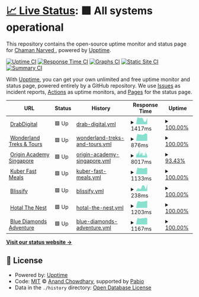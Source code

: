 # [📈 Live Status](https://chamannarved.github.io/drabdigital-uptime-moniter): <!--live status--> **🟩 All systems operational**

This repository contains the open-source uptime monitor and status page for [Chaman Narved ](https://chamannarved.github.io/drabdigital-uptime-moniter), powered by [Upptime](https://github.com/upptime/upptime).

[![Uptime CI](https://github.com/chamannarved/drabdigital-uptime-moniter/workflows/Uptime%20CI/badge.svg)](https://github.com/chamannarved/drabdigital-uptime-moniter/actions?query=workflow%3A%22Uptime+CI%22)
[![Response Time CI](https://github.com/chamannarved/drabdigital-uptime-moniter/workflows/Response%20Time%20CI/badge.svg)](https://github.com/chamannarved/drabdigital-uptime-moniter/actions?query=workflow%3A%22Response+Time+CI%22)
[![Graphs CI](https://github.com/chamannarved/drabdigital-uptime-moniter/workflows/Graphs%20CI/badge.svg)](https://github.com/chamannarved/drabdigital-uptime-moniter/actions?query=workflow%3A%22Graphs+CI%22)
[![Static Site CI](https://github.com/chamannarved/drabdigital-uptime-moniter/workflows/Static%20Site%20CI/badge.svg)](https://github.com/chamannarved/drabdigital-uptime-moniter/actions?query=workflow%3A%22Static+Site+CI%22)
[![Summary CI](https://github.com/chamannarved/drabdigital-uptime-moniter/workflows/Summary%20CI/badge.svg)](https://github.com/chamannarved/drabdigital-uptime-moniter/actions?query=workflow%3A%22Summary+CI%22)

With [Upptime](https://upptime.js.org), you can get your own unlimited and free uptime monitor and status page, powered entirely by a GitHub repository. We use [Issues](https://github.com/chamannarved/drabdigital-uptime-moniter/issues) as incident reports, [Actions](https://github.com/chamannarved/drabdigital-uptime-moniter/actions) as uptime monitors, and [Pages](https://chamannarved.github.io/drabdigital-uptime-moniter) for the status page.

<!--start: status pages-->
<!-- This summary is generated by Upptime (https://github.com/upptime/upptime) -->
<!-- Do not edit this manually, your changes will be overwritten -->
<!-- prettier-ignore -->
| URL | Status | History | Response Time | Uptime |
| --- | ------ | ------- | ------------- | ------ |
| <img alt="" src="https://icons.duckduckgo.com/ip3/drabdigital.com.ico" height="13"> [DrabDigital](https://drabdigital.com) | 🟩 Up | [drab-digital.yml](https://github.com/chamannarved/drabdigital-uptime-moniter/commits/HEAD/history/drab-digital.yml) | <details><summary><img alt="Response time graph" src="./graphs/drab-digital/response-time-week.png" height="20"> 1417ms</summary><br><a href="https://chamannarved.github.io/drabdigital-uptime-moniter/history/drab-digital"><img alt="Response time 7854" src="https://img.shields.io/endpoint?url=https%3A%2F%2Fraw.githubusercontent.com%2Fchamannarved%2Fdrabdigital-uptime-moniter%2FHEAD%2Fapi%2Fdrab-digital%2Fresponse-time.json"></a><br><a href="https://chamannarved.github.io/drabdigital-uptime-moniter/history/drab-digital"><img alt="24-hour response time 1654" src="https://img.shields.io/endpoint?url=https%3A%2F%2Fraw.githubusercontent.com%2Fchamannarved%2Fdrabdigital-uptime-moniter%2FHEAD%2Fapi%2Fdrab-digital%2Fresponse-time-day.json"></a><br><a href="https://chamannarved.github.io/drabdigital-uptime-moniter/history/drab-digital"><img alt="7-day response time 1417" src="https://img.shields.io/endpoint?url=https%3A%2F%2Fraw.githubusercontent.com%2Fchamannarved%2Fdrabdigital-uptime-moniter%2FHEAD%2Fapi%2Fdrab-digital%2Fresponse-time-week.json"></a><br><a href="https://chamannarved.github.io/drabdigital-uptime-moniter/history/drab-digital"><img alt="30-day response time 5649" src="https://img.shields.io/endpoint?url=https%3A%2F%2Fraw.githubusercontent.com%2Fchamannarved%2Fdrabdigital-uptime-moniter%2FHEAD%2Fapi%2Fdrab-digital%2Fresponse-time-month.json"></a><br><a href="https://chamannarved.github.io/drabdigital-uptime-moniter/history/drab-digital"><img alt="1-year response time 7854" src="https://img.shields.io/endpoint?url=https%3A%2F%2Fraw.githubusercontent.com%2Fchamannarved%2Fdrabdigital-uptime-moniter%2FHEAD%2Fapi%2Fdrab-digital%2Fresponse-time-year.json"></a></details> | <details><summary><a href="https://chamannarved.github.io/drabdigital-uptime-moniter/history/drab-digital">100.00%</a></summary><a href="https://chamannarved.github.io/drabdigital-uptime-moniter/history/drab-digital"><img alt="All-time uptime 99.97%" src="https://img.shields.io/endpoint?url=https%3A%2F%2Fraw.githubusercontent.com%2Fchamannarved%2Fdrabdigital-uptime-moniter%2FHEAD%2Fapi%2Fdrab-digital%2Fuptime.json"></a><br><a href="https://chamannarved.github.io/drabdigital-uptime-moniter/history/drab-digital"><img alt="24-hour uptime 100.00%" src="https://img.shields.io/endpoint?url=https%3A%2F%2Fraw.githubusercontent.com%2Fchamannarved%2Fdrabdigital-uptime-moniter%2FHEAD%2Fapi%2Fdrab-digital%2Fuptime-day.json"></a><br><a href="https://chamannarved.github.io/drabdigital-uptime-moniter/history/drab-digital"><img alt="7-day uptime 100.00%" src="https://img.shields.io/endpoint?url=https%3A%2F%2Fraw.githubusercontent.com%2Fchamannarved%2Fdrabdigital-uptime-moniter%2FHEAD%2Fapi%2Fdrab-digital%2Fuptime-week.json"></a><br><a href="https://chamannarved.github.io/drabdigital-uptime-moniter/history/drab-digital"><img alt="30-day uptime 100.00%" src="https://img.shields.io/endpoint?url=https%3A%2F%2Fraw.githubusercontent.com%2Fchamannarved%2Fdrabdigital-uptime-moniter%2FHEAD%2Fapi%2Fdrab-digital%2Fuptime-month.json"></a><br><a href="https://chamannarved.github.io/drabdigital-uptime-moniter/history/drab-digital"><img alt="1-year uptime 99.97%" src="https://img.shields.io/endpoint?url=https%3A%2F%2Fraw.githubusercontent.com%2Fchamannarved%2Fdrabdigital-uptime-moniter%2FHEAD%2Fapi%2Fdrab-digital%2Fuptime-year.json"></a></details>
| <img alt="" src="https://icons.duckduckgo.com/ip3/wonderland-india.com.ico" height="13"> [Wonderland Treks & Tours](https://wonderland-india.com) | 🟩 Up | [wonderland-treks-and-tours.yml](https://github.com/chamannarved/drabdigital-uptime-moniter/commits/HEAD/history/wonderland-treks-and-tours.yml) | <details><summary><img alt="Response time graph" src="./graphs/wonderland-treks-and-tours/response-time-week.png" height="20"> 876ms</summary><br><a href="https://chamannarved.github.io/drabdigital-uptime-moniter/history/wonderland-treks-and-tours"><img alt="Response time 918" src="https://img.shields.io/endpoint?url=https%3A%2F%2Fraw.githubusercontent.com%2Fchamannarved%2Fdrabdigital-uptime-moniter%2FHEAD%2Fapi%2Fwonderland-treks-and-tours%2Fresponse-time.json"></a><br><a href="https://chamannarved.github.io/drabdigital-uptime-moniter/history/wonderland-treks-and-tours"><img alt="24-hour response time 873" src="https://img.shields.io/endpoint?url=https%3A%2F%2Fraw.githubusercontent.com%2Fchamannarved%2Fdrabdigital-uptime-moniter%2FHEAD%2Fapi%2Fwonderland-treks-and-tours%2Fresponse-time-day.json"></a><br><a href="https://chamannarved.github.io/drabdigital-uptime-moniter/history/wonderland-treks-and-tours"><img alt="7-day response time 876" src="https://img.shields.io/endpoint?url=https%3A%2F%2Fraw.githubusercontent.com%2Fchamannarved%2Fdrabdigital-uptime-moniter%2FHEAD%2Fapi%2Fwonderland-treks-and-tours%2Fresponse-time-week.json"></a><br><a href="https://chamannarved.github.io/drabdigital-uptime-moniter/history/wonderland-treks-and-tours"><img alt="30-day response time 925" src="https://img.shields.io/endpoint?url=https%3A%2F%2Fraw.githubusercontent.com%2Fchamannarved%2Fdrabdigital-uptime-moniter%2FHEAD%2Fapi%2Fwonderland-treks-and-tours%2Fresponse-time-month.json"></a><br><a href="https://chamannarved.github.io/drabdigital-uptime-moniter/history/wonderland-treks-and-tours"><img alt="1-year response time 918" src="https://img.shields.io/endpoint?url=https%3A%2F%2Fraw.githubusercontent.com%2Fchamannarved%2Fdrabdigital-uptime-moniter%2FHEAD%2Fapi%2Fwonderland-treks-and-tours%2Fresponse-time-year.json"></a></details> | <details><summary><a href="https://chamannarved.github.io/drabdigital-uptime-moniter/history/wonderland-treks-and-tours">100.00%</a></summary><a href="https://chamannarved.github.io/drabdigital-uptime-moniter/history/wonderland-treks-and-tours"><img alt="All-time uptime 99.75%" src="https://img.shields.io/endpoint?url=https%3A%2F%2Fraw.githubusercontent.com%2Fchamannarved%2Fdrabdigital-uptime-moniter%2FHEAD%2Fapi%2Fwonderland-treks-and-tours%2Fuptime.json"></a><br><a href="https://chamannarved.github.io/drabdigital-uptime-moniter/history/wonderland-treks-and-tours"><img alt="24-hour uptime 100.00%" src="https://img.shields.io/endpoint?url=https%3A%2F%2Fraw.githubusercontent.com%2Fchamannarved%2Fdrabdigital-uptime-moniter%2FHEAD%2Fapi%2Fwonderland-treks-and-tours%2Fuptime-day.json"></a><br><a href="https://chamannarved.github.io/drabdigital-uptime-moniter/history/wonderland-treks-and-tours"><img alt="7-day uptime 100.00%" src="https://img.shields.io/endpoint?url=https%3A%2F%2Fraw.githubusercontent.com%2Fchamannarved%2Fdrabdigital-uptime-moniter%2FHEAD%2Fapi%2Fwonderland-treks-and-tours%2Fuptime-week.json"></a><br><a href="https://chamannarved.github.io/drabdigital-uptime-moniter/history/wonderland-treks-and-tours"><img alt="30-day uptime 99.78%" src="https://img.shields.io/endpoint?url=https%3A%2F%2Fraw.githubusercontent.com%2Fchamannarved%2Fdrabdigital-uptime-moniter%2FHEAD%2Fapi%2Fwonderland-treks-and-tours%2Fuptime-month.json"></a><br><a href="https://chamannarved.github.io/drabdigital-uptime-moniter/history/wonderland-treks-and-tours"><img alt="1-year uptime 99.75%" src="https://img.shields.io/endpoint?url=https%3A%2F%2Fraw.githubusercontent.com%2Fchamannarved%2Fdrabdigital-uptime-moniter%2FHEAD%2Fapi%2Fwonderland-treks-and-tours%2Fuptime-year.json"></a></details>
| <img alt="" src="https://icons.duckduckgo.com/ip3/theoriginacademy.com.ico" height="13"> [Origin Academy Singapore](https://theoriginacademy.com) | 🟩 Up | [origin-academy-singapore.yml](https://github.com/chamannarved/drabdigital-uptime-moniter/commits/HEAD/history/origin-academy-singapore.yml) | <details><summary><img alt="Response time graph" src="./graphs/origin-academy-singapore/response-time-week.png" height="20"> 8017ms</summary><br><a href="https://chamannarved.github.io/drabdigital-uptime-moniter/history/origin-academy-singapore"><img alt="Response time 8454" src="https://img.shields.io/endpoint?url=https%3A%2F%2Fraw.githubusercontent.com%2Fchamannarved%2Fdrabdigital-uptime-moniter%2FHEAD%2Fapi%2Forigin-academy-singapore%2Fresponse-time.json"></a><br><a href="https://chamannarved.github.io/drabdigital-uptime-moniter/history/origin-academy-singapore"><img alt="24-hour response time 8059" src="https://img.shields.io/endpoint?url=https%3A%2F%2Fraw.githubusercontent.com%2Fchamannarved%2Fdrabdigital-uptime-moniter%2FHEAD%2Fapi%2Forigin-academy-singapore%2Fresponse-time-day.json"></a><br><a href="https://chamannarved.github.io/drabdigital-uptime-moniter/history/origin-academy-singapore"><img alt="7-day response time 8017" src="https://img.shields.io/endpoint?url=https%3A%2F%2Fraw.githubusercontent.com%2Fchamannarved%2Fdrabdigital-uptime-moniter%2FHEAD%2Fapi%2Forigin-academy-singapore%2Fresponse-time-week.json"></a><br><a href="https://chamannarved.github.io/drabdigital-uptime-moniter/history/origin-academy-singapore"><img alt="30-day response time 8365" src="https://img.shields.io/endpoint?url=https%3A%2F%2Fraw.githubusercontent.com%2Fchamannarved%2Fdrabdigital-uptime-moniter%2FHEAD%2Fapi%2Forigin-academy-singapore%2Fresponse-time-month.json"></a><br><a href="https://chamannarved.github.io/drabdigital-uptime-moniter/history/origin-academy-singapore"><img alt="1-year response time 8454" src="https://img.shields.io/endpoint?url=https%3A%2F%2Fraw.githubusercontent.com%2Fchamannarved%2Fdrabdigital-uptime-moniter%2FHEAD%2Fapi%2Forigin-academy-singapore%2Fresponse-time-year.json"></a></details> | <details><summary><a href="https://chamannarved.github.io/drabdigital-uptime-moniter/history/origin-academy-singapore">93.43%</a></summary><a href="https://chamannarved.github.io/drabdigital-uptime-moniter/history/origin-academy-singapore"><img alt="All-time uptime 99.49%" src="https://img.shields.io/endpoint?url=https%3A%2F%2Fraw.githubusercontent.com%2Fchamannarved%2Fdrabdigital-uptime-moniter%2FHEAD%2Fapi%2Forigin-academy-singapore%2Fuptime.json"></a><br><a href="https://chamannarved.github.io/drabdigital-uptime-moniter/history/origin-academy-singapore"><img alt="24-hour uptime 82.52%" src="https://img.shields.io/endpoint?url=https%3A%2F%2Fraw.githubusercontent.com%2Fchamannarved%2Fdrabdigital-uptime-moniter%2FHEAD%2Fapi%2Forigin-academy-singapore%2Fuptime-day.json"></a><br><a href="https://chamannarved.github.io/drabdigital-uptime-moniter/history/origin-academy-singapore"><img alt="7-day uptime 93.43%" src="https://img.shields.io/endpoint?url=https%3A%2F%2Fraw.githubusercontent.com%2Fchamannarved%2Fdrabdigital-uptime-moniter%2FHEAD%2Fapi%2Forigin-academy-singapore%2Fuptime-week.json"></a><br><a href="https://chamannarved.github.io/drabdigital-uptime-moniter/history/origin-academy-singapore"><img alt="30-day uptime 98.49%" src="https://img.shields.io/endpoint?url=https%3A%2F%2Fraw.githubusercontent.com%2Fchamannarved%2Fdrabdigital-uptime-moniter%2FHEAD%2Fapi%2Forigin-academy-singapore%2Fuptime-month.json"></a><br><a href="https://chamannarved.github.io/drabdigital-uptime-moniter/history/origin-academy-singapore"><img alt="1-year uptime 99.49%" src="https://img.shields.io/endpoint?url=https%3A%2F%2Fraw.githubusercontent.com%2Fchamannarved%2Fdrabdigital-uptime-moniter%2FHEAD%2Fapi%2Forigin-academy-singapore%2Fuptime-year.json"></a></details>
| <img alt="" src="https://icons.duckduckgo.com/ip3/kuberfastmeals.in.ico" height="13"> [Kuber Fast Meals](https://kuberfastmeals.in) | 🟩 Up | [kuber-fast-meals.yml](https://github.com/chamannarved/drabdigital-uptime-moniter/commits/HEAD/history/kuber-fast-meals.yml) | <details><summary><img alt="Response time graph" src="./graphs/kuber-fast-meals/response-time-week.png" height="20"> 1133ms</summary><br><a href="https://chamannarved.github.io/drabdigital-uptime-moniter/history/kuber-fast-meals"><img alt="Response time 5169" src="https://img.shields.io/endpoint?url=https%3A%2F%2Fraw.githubusercontent.com%2Fchamannarved%2Fdrabdigital-uptime-moniter%2FHEAD%2Fapi%2Fkuber-fast-meals%2Fresponse-time.json"></a><br><a href="https://chamannarved.github.io/drabdigital-uptime-moniter/history/kuber-fast-meals"><img alt="24-hour response time 1156" src="https://img.shields.io/endpoint?url=https%3A%2F%2Fraw.githubusercontent.com%2Fchamannarved%2Fdrabdigital-uptime-moniter%2FHEAD%2Fapi%2Fkuber-fast-meals%2Fresponse-time-day.json"></a><br><a href="https://chamannarved.github.io/drabdigital-uptime-moniter/history/kuber-fast-meals"><img alt="7-day response time 1133" src="https://img.shields.io/endpoint?url=https%3A%2F%2Fraw.githubusercontent.com%2Fchamannarved%2Fdrabdigital-uptime-moniter%2FHEAD%2Fapi%2Fkuber-fast-meals%2Fresponse-time-week.json"></a><br><a href="https://chamannarved.github.io/drabdigital-uptime-moniter/history/kuber-fast-meals"><img alt="30-day response time 3537" src="https://img.shields.io/endpoint?url=https%3A%2F%2Fraw.githubusercontent.com%2Fchamannarved%2Fdrabdigital-uptime-moniter%2FHEAD%2Fapi%2Fkuber-fast-meals%2Fresponse-time-month.json"></a><br><a href="https://chamannarved.github.io/drabdigital-uptime-moniter/history/kuber-fast-meals"><img alt="1-year response time 5169" src="https://img.shields.io/endpoint?url=https%3A%2F%2Fraw.githubusercontent.com%2Fchamannarved%2Fdrabdigital-uptime-moniter%2FHEAD%2Fapi%2Fkuber-fast-meals%2Fresponse-time-year.json"></a></details> | <details><summary><a href="https://chamannarved.github.io/drabdigital-uptime-moniter/history/kuber-fast-meals">100.00%</a></summary><a href="https://chamannarved.github.io/drabdigital-uptime-moniter/history/kuber-fast-meals"><img alt="All-time uptime 99.89%" src="https://img.shields.io/endpoint?url=https%3A%2F%2Fraw.githubusercontent.com%2Fchamannarved%2Fdrabdigital-uptime-moniter%2FHEAD%2Fapi%2Fkuber-fast-meals%2Fuptime.json"></a><br><a href="https://chamannarved.github.io/drabdigital-uptime-moniter/history/kuber-fast-meals"><img alt="24-hour uptime 100.00%" src="https://img.shields.io/endpoint?url=https%3A%2F%2Fraw.githubusercontent.com%2Fchamannarved%2Fdrabdigital-uptime-moniter%2FHEAD%2Fapi%2Fkuber-fast-meals%2Fuptime-day.json"></a><br><a href="https://chamannarved.github.io/drabdigital-uptime-moniter/history/kuber-fast-meals"><img alt="7-day uptime 100.00%" src="https://img.shields.io/endpoint?url=https%3A%2F%2Fraw.githubusercontent.com%2Fchamannarved%2Fdrabdigital-uptime-moniter%2FHEAD%2Fapi%2Fkuber-fast-meals%2Fuptime-week.json"></a><br><a href="https://chamannarved.github.io/drabdigital-uptime-moniter/history/kuber-fast-meals"><img alt="30-day uptime 100.00%" src="https://img.shields.io/endpoint?url=https%3A%2F%2Fraw.githubusercontent.com%2Fchamannarved%2Fdrabdigital-uptime-moniter%2FHEAD%2Fapi%2Fkuber-fast-meals%2Fuptime-month.json"></a><br><a href="https://chamannarved.github.io/drabdigital-uptime-moniter/history/kuber-fast-meals"><img alt="1-year uptime 99.89%" src="https://img.shields.io/endpoint?url=https%3A%2F%2Fraw.githubusercontent.com%2Fchamannarved%2Fdrabdigital-uptime-moniter%2FHEAD%2Fapi%2Fkuber-fast-meals%2Fuptime-year.json"></a></details>
| <img alt="" src="https://icons.duckduckgo.com/ip3/blissify.ca.ico" height="13"> [Blissify](https://blissify.ca) | 🟩 Up | [blissify.yml](https://github.com/chamannarved/drabdigital-uptime-moniter/commits/HEAD/history/blissify.yml) | <details><summary><img alt="Response time graph" src="./graphs/blissify/response-time-week.png" height="20"> 238ms</summary><br><a href="https://chamannarved.github.io/drabdigital-uptime-moniter/history/blissify"><img alt="Response time 259" src="https://img.shields.io/endpoint?url=https%3A%2F%2Fraw.githubusercontent.com%2Fchamannarved%2Fdrabdigital-uptime-moniter%2FHEAD%2Fapi%2Fblissify%2Fresponse-time.json"></a><br><a href="https://chamannarved.github.io/drabdigital-uptime-moniter/history/blissify"><img alt="24-hour response time 415" src="https://img.shields.io/endpoint?url=https%3A%2F%2Fraw.githubusercontent.com%2Fchamannarved%2Fdrabdigital-uptime-moniter%2FHEAD%2Fapi%2Fblissify%2Fresponse-time-day.json"></a><br><a href="https://chamannarved.github.io/drabdigital-uptime-moniter/history/blissify"><img alt="7-day response time 238" src="https://img.shields.io/endpoint?url=https%3A%2F%2Fraw.githubusercontent.com%2Fchamannarved%2Fdrabdigital-uptime-moniter%2FHEAD%2Fapi%2Fblissify%2Fresponse-time-week.json"></a><br><a href="https://chamannarved.github.io/drabdigital-uptime-moniter/history/blissify"><img alt="30-day response time 234" src="https://img.shields.io/endpoint?url=https%3A%2F%2Fraw.githubusercontent.com%2Fchamannarved%2Fdrabdigital-uptime-moniter%2FHEAD%2Fapi%2Fblissify%2Fresponse-time-month.json"></a><br><a href="https://chamannarved.github.io/drabdigital-uptime-moniter/history/blissify"><img alt="1-year response time 259" src="https://img.shields.io/endpoint?url=https%3A%2F%2Fraw.githubusercontent.com%2Fchamannarved%2Fdrabdigital-uptime-moniter%2FHEAD%2Fapi%2Fblissify%2Fresponse-time-year.json"></a></details> | <details><summary><a href="https://chamannarved.github.io/drabdigital-uptime-moniter/history/blissify">100.00%</a></summary><a href="https://chamannarved.github.io/drabdigital-uptime-moniter/history/blissify"><img alt="All-time uptime 99.99%" src="https://img.shields.io/endpoint?url=https%3A%2F%2Fraw.githubusercontent.com%2Fchamannarved%2Fdrabdigital-uptime-moniter%2FHEAD%2Fapi%2Fblissify%2Fuptime.json"></a><br><a href="https://chamannarved.github.io/drabdigital-uptime-moniter/history/blissify"><img alt="24-hour uptime 100.00%" src="https://img.shields.io/endpoint?url=https%3A%2F%2Fraw.githubusercontent.com%2Fchamannarved%2Fdrabdigital-uptime-moniter%2FHEAD%2Fapi%2Fblissify%2Fuptime-day.json"></a><br><a href="https://chamannarved.github.io/drabdigital-uptime-moniter/history/blissify"><img alt="7-day uptime 100.00%" src="https://img.shields.io/endpoint?url=https%3A%2F%2Fraw.githubusercontent.com%2Fchamannarved%2Fdrabdigital-uptime-moniter%2FHEAD%2Fapi%2Fblissify%2Fuptime-week.json"></a><br><a href="https://chamannarved.github.io/drabdigital-uptime-moniter/history/blissify"><img alt="30-day uptime 100.00%" src="https://img.shields.io/endpoint?url=https%3A%2F%2Fraw.githubusercontent.com%2Fchamannarved%2Fdrabdigital-uptime-moniter%2FHEAD%2Fapi%2Fblissify%2Fuptime-month.json"></a><br><a href="https://chamannarved.github.io/drabdigital-uptime-moniter/history/blissify"><img alt="1-year uptime 99.99%" src="https://img.shields.io/endpoint?url=https%3A%2F%2Fraw.githubusercontent.com%2Fchamannarved%2Fdrabdigital-uptime-moniter%2FHEAD%2Fapi%2Fblissify%2Fuptime-year.json"></a></details>
| <img alt="" src="https://icons.duckduckgo.com/ip3/hotelthenest.com.ico" height="13"> [Hotal The Nest](https://hotelthenest.com/) | 🟩 Up | [hotal-the-nest.yml](https://github.com/chamannarved/drabdigital-uptime-moniter/commits/HEAD/history/hotal-the-nest.yml) | <details><summary><img alt="Response time graph" src="./graphs/hotal-the-nest/response-time-week.png" height="20"> 1203ms</summary><br><a href="https://chamannarved.github.io/drabdigital-uptime-moniter/history/hotal-the-nest"><img alt="Response time 6870" src="https://img.shields.io/endpoint?url=https%3A%2F%2Fraw.githubusercontent.com%2Fchamannarved%2Fdrabdigital-uptime-moniter%2FHEAD%2Fapi%2Fhotal-the-nest%2Fresponse-time.json"></a><br><a href="https://chamannarved.github.io/drabdigital-uptime-moniter/history/hotal-the-nest"><img alt="24-hour response time 1321" src="https://img.shields.io/endpoint?url=https%3A%2F%2Fraw.githubusercontent.com%2Fchamannarved%2Fdrabdigital-uptime-moniter%2FHEAD%2Fapi%2Fhotal-the-nest%2Fresponse-time-day.json"></a><br><a href="https://chamannarved.github.io/drabdigital-uptime-moniter/history/hotal-the-nest"><img alt="7-day response time 1203" src="https://img.shields.io/endpoint?url=https%3A%2F%2Fraw.githubusercontent.com%2Fchamannarved%2Fdrabdigital-uptime-moniter%2FHEAD%2Fapi%2Fhotal-the-nest%2Fresponse-time-week.json"></a><br><a href="https://chamannarved.github.io/drabdigital-uptime-moniter/history/hotal-the-nest"><img alt="30-day response time 5334" src="https://img.shields.io/endpoint?url=https%3A%2F%2Fraw.githubusercontent.com%2Fchamannarved%2Fdrabdigital-uptime-moniter%2FHEAD%2Fapi%2Fhotal-the-nest%2Fresponse-time-month.json"></a><br><a href="https://chamannarved.github.io/drabdigital-uptime-moniter/history/hotal-the-nest"><img alt="1-year response time 6870" src="https://img.shields.io/endpoint?url=https%3A%2F%2Fraw.githubusercontent.com%2Fchamannarved%2Fdrabdigital-uptime-moniter%2FHEAD%2Fapi%2Fhotal-the-nest%2Fresponse-time-year.json"></a></details> | <details><summary><a href="https://chamannarved.github.io/drabdigital-uptime-moniter/history/hotal-the-nest">100.00%</a></summary><a href="https://chamannarved.github.io/drabdigital-uptime-moniter/history/hotal-the-nest"><img alt="All-time uptime 99.89%" src="https://img.shields.io/endpoint?url=https%3A%2F%2Fraw.githubusercontent.com%2Fchamannarved%2Fdrabdigital-uptime-moniter%2FHEAD%2Fapi%2Fhotal-the-nest%2Fuptime.json"></a><br><a href="https://chamannarved.github.io/drabdigital-uptime-moniter/history/hotal-the-nest"><img alt="24-hour uptime 100.00%" src="https://img.shields.io/endpoint?url=https%3A%2F%2Fraw.githubusercontent.com%2Fchamannarved%2Fdrabdigital-uptime-moniter%2FHEAD%2Fapi%2Fhotal-the-nest%2Fuptime-day.json"></a><br><a href="https://chamannarved.github.io/drabdigital-uptime-moniter/history/hotal-the-nest"><img alt="7-day uptime 100.00%" src="https://img.shields.io/endpoint?url=https%3A%2F%2Fraw.githubusercontent.com%2Fchamannarved%2Fdrabdigital-uptime-moniter%2FHEAD%2Fapi%2Fhotal-the-nest%2Fuptime-week.json"></a><br><a href="https://chamannarved.github.io/drabdigital-uptime-moniter/history/hotal-the-nest"><img alt="30-day uptime 100.00%" src="https://img.shields.io/endpoint?url=https%3A%2F%2Fraw.githubusercontent.com%2Fchamannarved%2Fdrabdigital-uptime-moniter%2FHEAD%2Fapi%2Fhotal-the-nest%2Fuptime-month.json"></a><br><a href="https://chamannarved.github.io/drabdigital-uptime-moniter/history/hotal-the-nest"><img alt="1-year uptime 99.89%" src="https://img.shields.io/endpoint?url=https%3A%2F%2Fraw.githubusercontent.com%2Fchamannarved%2Fdrabdigital-uptime-moniter%2FHEAD%2Fapi%2Fhotal-the-nest%2Fuptime-year.json"></a></details>
| <img alt="" src="https://icons.duckduckgo.com/ip3/bluediamondsadventure.com.ico" height="13"> [Blue Diamonds Adventure](https://bluediamondsadventure.com) | 🟩 Up | [blue-diamonds-adventure.yml](https://github.com/chamannarved/drabdigital-uptime-moniter/commits/HEAD/history/blue-diamonds-adventure.yml) | <details><summary><img alt="Response time graph" src="./graphs/blue-diamonds-adventure/response-time-week.png" height="20"> 1167ms</summary><br><a href="https://chamannarved.github.io/drabdigital-uptime-moniter/history/blue-diamonds-adventure"><img alt="Response time 4140" src="https://img.shields.io/endpoint?url=https%3A%2F%2Fraw.githubusercontent.com%2Fchamannarved%2Fdrabdigital-uptime-moniter%2FHEAD%2Fapi%2Fblue-diamonds-adventure%2Fresponse-time.json"></a><br><a href="https://chamannarved.github.io/drabdigital-uptime-moniter/history/blue-diamonds-adventure"><img alt="24-hour response time 1145" src="https://img.shields.io/endpoint?url=https%3A%2F%2Fraw.githubusercontent.com%2Fchamannarved%2Fdrabdigital-uptime-moniter%2FHEAD%2Fapi%2Fblue-diamonds-adventure%2Fresponse-time-day.json"></a><br><a href="https://chamannarved.github.io/drabdigital-uptime-moniter/history/blue-diamonds-adventure"><img alt="7-day response time 1167" src="https://img.shields.io/endpoint?url=https%3A%2F%2Fraw.githubusercontent.com%2Fchamannarved%2Fdrabdigital-uptime-moniter%2FHEAD%2Fapi%2Fblue-diamonds-adventure%2Fresponse-time-week.json"></a><br><a href="https://chamannarved.github.io/drabdigital-uptime-moniter/history/blue-diamonds-adventure"><img alt="30-day response time 4243" src="https://img.shields.io/endpoint?url=https%3A%2F%2Fraw.githubusercontent.com%2Fchamannarved%2Fdrabdigital-uptime-moniter%2FHEAD%2Fapi%2Fblue-diamonds-adventure%2Fresponse-time-month.json"></a><br><a href="https://chamannarved.github.io/drabdigital-uptime-moniter/history/blue-diamonds-adventure"><img alt="1-year response time 4140" src="https://img.shields.io/endpoint?url=https%3A%2F%2Fraw.githubusercontent.com%2Fchamannarved%2Fdrabdigital-uptime-moniter%2FHEAD%2Fapi%2Fblue-diamonds-adventure%2Fresponse-time-year.json"></a></details> | <details><summary><a href="https://chamannarved.github.io/drabdigital-uptime-moniter/history/blue-diamonds-adventure">100.00%</a></summary><a href="https://chamannarved.github.io/drabdigital-uptime-moniter/history/blue-diamonds-adventure"><img alt="All-time uptime 99.89%" src="https://img.shields.io/endpoint?url=https%3A%2F%2Fraw.githubusercontent.com%2Fchamannarved%2Fdrabdigital-uptime-moniter%2FHEAD%2Fapi%2Fblue-diamonds-adventure%2Fuptime.json"></a><br><a href="https://chamannarved.github.io/drabdigital-uptime-moniter/history/blue-diamonds-adventure"><img alt="24-hour uptime 100.00%" src="https://img.shields.io/endpoint?url=https%3A%2F%2Fraw.githubusercontent.com%2Fchamannarved%2Fdrabdigital-uptime-moniter%2FHEAD%2Fapi%2Fblue-diamonds-adventure%2Fuptime-day.json"></a><br><a href="https://chamannarved.github.io/drabdigital-uptime-moniter/history/blue-diamonds-adventure"><img alt="7-day uptime 100.00%" src="https://img.shields.io/endpoint?url=https%3A%2F%2Fraw.githubusercontent.com%2Fchamannarved%2Fdrabdigital-uptime-moniter%2FHEAD%2Fapi%2Fblue-diamonds-adventure%2Fuptime-week.json"></a><br><a href="https://chamannarved.github.io/drabdigital-uptime-moniter/history/blue-diamonds-adventure"><img alt="30-day uptime 100.00%" src="https://img.shields.io/endpoint?url=https%3A%2F%2Fraw.githubusercontent.com%2Fchamannarved%2Fdrabdigital-uptime-moniter%2FHEAD%2Fapi%2Fblue-diamonds-adventure%2Fuptime-month.json"></a><br><a href="https://chamannarved.github.io/drabdigital-uptime-moniter/history/blue-diamonds-adventure"><img alt="1-year uptime 99.89%" src="https://img.shields.io/endpoint?url=https%3A%2F%2Fraw.githubusercontent.com%2Fchamannarved%2Fdrabdigital-uptime-moniter%2FHEAD%2Fapi%2Fblue-diamonds-adventure%2Fuptime-year.json"></a></details>

<!--end: status pages-->

[**Visit our status website →**](https://chamannarved.github.io/drabdigital-uptime-moniter)

## 📄 License

- Powered by: [Upptime](https://github.com/upptime/upptime)
- Code: [MIT](./LICENSE) © [Anand Chowdhary](https://anandchowdhary.com), supported by [Pabio](https://pabio.com)
- Data in the `./history` directory: [Open Database License](https://opendatacommons.org/licenses/odbl/1-0/)
